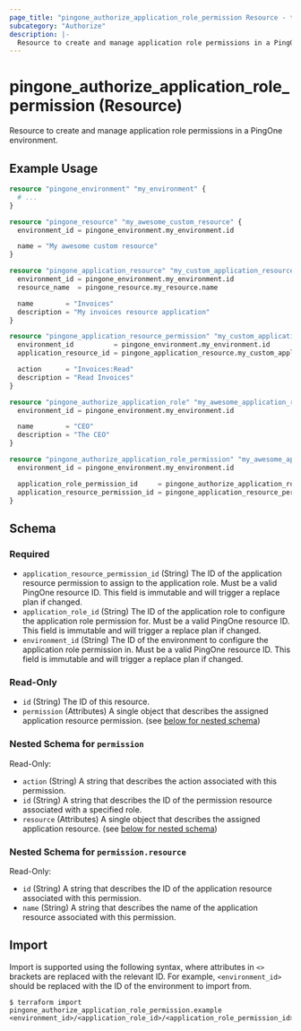 ```yaml
---
page_title: "pingone_authorize_application_role_permission Resource - terraform-provider-pingone"
subcategory: "Authorize"
description: |-
  Resource to create and manage application role permissions in a PingOne environment.
---
```


# pingone_authorize_application_role_permission (Resource)

Resource to create and manage application role permissions in a PingOne environment.

## Example Usage

```terraform
resource "pingone_environment" "my_environment" {
  # ...
}

resource "pingone_resource" "my_awesome_custom_resource" {
  environment_id = pingone_environment.my_environment.id

  name = "My awesome custom resource"
}

resource "pingone_application_resource" "my_custom_application_resource" {
  environment_id = pingone_environment.my_environment.id
  resource_name  = pingone_resource.my_resource.name

  name        = "Invoices"
  description = "My invoices resource application"
}

resource "pingone_application_resource_permission" "my_custom_application_resource_permission" {
  environment_id          = pingone_environment.my_environment.id
  application_resource_id = pingone_application_resource.my_custom_application_resource.id

  action      = "Invoices:Read"
  description = "Read Invoices"
}

resource "pingone_authorize_application_role" "my_awesome_application_role" {
  environment_id = pingone_environment.my_environment.id

  name        = "CEO"
  description = "The CEO"
}

resource "pingone_authorize_application_role_permission" "my_awesome_application_role_permission" {
  environment_id = pingone_environment.my_environment.id

  application_role_permission_id     = pingone_authorize_application_role.my_awesome_application_role.id
  application_resource_permission_id = pingone_application_resource_permission.my_custom_application_resource_permission.id
}
```

<!-- schema generated by tfplugindocs -->
## Schema

### Required

- `application_resource_permission_id` (String) The ID of the application resource permission to assign to the application role.  Must be a valid PingOne resource ID.  This field is immutable and will trigger a replace plan if changed.
- `application_role_id` (String) The ID of the application role to configure the application role permission for.  Must be a valid PingOne resource ID.  This field is immutable and will trigger a replace plan if changed.
- `environment_id` (String) The ID of the environment to configure the application role permission in.  Must be a valid PingOne resource ID.  This field is immutable and will trigger a replace plan if changed.

### Read-Only

- `id` (String) The ID of this resource.
- `permission` (Attributes) A single object that describes the assigned application resource permission. (see [below for nested schema](#nestedatt--permission))

<a id="nestedatt--permission"></a>
### Nested Schema for `permission`

Read-Only:

- `action` (String) A string that describes the action associated with this permission.
- `id` (String) A string that describes the ID of the permission resource associated with a specified role.
- `resource` (Attributes) A single object that describes the assigned application resource. (see [below for nested schema](#nestedatt--permission--resource))

<a id="nestedatt--permission--resource"></a>
### Nested Schema for `permission.resource`

Read-Only:

- `id` (String) A string that describes the ID of the application resource associated with this permission.
- `name` (String) A string that describes the name of the application resource associated with this permission.

## Import

Import is supported using the following syntax, where attributes in `<>` brackets are replaced with the relevant ID.  For example, `<environment_id>` should be replaced with the ID of the environment to import from.

```shell
$ terraform import pingone_authorize_application_role_permission.example <environment_id>/<application_role_id>/<application_role_permission_id>
```
